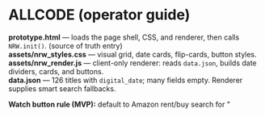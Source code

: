 # ALLCODE (operator guide)

**prototype.html** — loads the page shell, CSS, and renderer, then calls `NRW.init()`.  (source of truth entry)  
**assets/nrw_styles.css** — visual grid, date cards, flip-cards, button styles.  
**assets/nrw_render.js** — client-only renderer: reads `data.json`, builds date dividers, cards, and buttons.  
**data.json** — 126 titles with `digital_date`; many fields empty. Renderer supplies smart search fallbacks.

**Watch button rule (MVP):** default to Amazon rent/buy search for "<title> <year>".  
If title is recognized as a service original (e.g., Netflix, MUBI), the link targets that service page instead.  
Future: preferences JSON to pick a default store (YouTube/Apple/Amazon).

**Museum policy:** old experiments live in `museum_legacy/` and are not part of the Working Set. Only copy code
into live files intentionally, with a short note in this guide explaining why.
